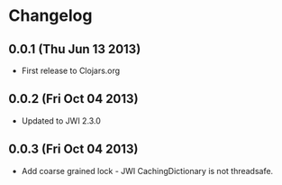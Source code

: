 Changelog
=========

0.0.1 (Thu Jun 13 2013)
-----------------------
* First release to Clojars.org

0.0.2 (Fri Oct 04 2013)
-----------------------
* Updated to JWI 2.3.0

0.0.3 (Fri Oct 04 2013)
-----------------------
* Add coarse grained lock - JWI CachingDictionary is not threadsafe.
